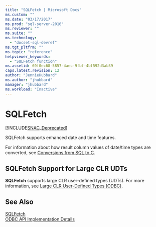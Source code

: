 ```yaml
---
title: "SQLFetch | Microsoft Docs"
ms.custom: ""
ms.date: "03/17/2017"
ms.prod: "sql-server-2016"
ms.reviewer: ""
ms.suite: ""
ms.technology: 
  - "docset-sql-devref"
ms.tgt_pltfrm: ""
ms.topic: "reference"
helpviewer_keywords: 
  - "SQLFetch function"
ms.assetid: 69f0ec68-5857-4aec-9fbf-4bf592d3ab39
caps.latest.revision: 12
author: "JennieHubbard"
ms.author: "jhubbard"
manager: "jhubbard"
ms.workload: "Inactive"
---
```

# SQLFetch
[!INCLUDE[SNAC_Deprecated](../../includes/snac-deprecated.md)]

  SQLFetch supports enhanced date and time features.  
  
 For information about how result column values of date/time types are converted, see [Conversions from SQL to C](../../relational-databases/native-client-odbc-date-time/datetime-data-type-conversions-from-sql-to-c.md).  
  
## SQLFetch Support for Large CLR UDTs  
 **SQLFetch** supports large CLR user-defined types (UDTs). For more information, see [Large CLR User-Defined Types &#40;ODBC&#41;](../../relational-databases/native-client/odbc/large-clr-user-defined-types-odbc.md).  
  
## See Also  
 [SQLFetch](http://go.microsoft.com/fwlink/?LinkId=80703)   
 [ODBC API Implementation Details](../../relational-databases/native-client-odbc-api/odbc-api-implementation-details.md)  
  
  
